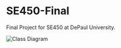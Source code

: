 # SE450-Final
Final Project for SE450 at DePaul University.

![Class Diagram](path/to/your/image.png)
